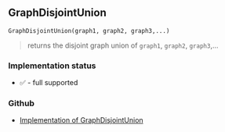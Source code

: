 ## GraphDisjointUnion

``` 
GraphDisjointUnion(graph1, graph2, graph3,...)
```

> returns the disjoint graph union of `graph1`, `graph2`, `graph3`,...
 
  






### Implementation status

* &#x2705; - full supported

### Github

* [Implementation of GraphDisjointUnion](https://github.com/axkr/symja_android_library/blob/master/symja_android_library/matheclipse-core/src/main/java/org/matheclipse/core/builtin/GraphFunctions.java#L342) 
